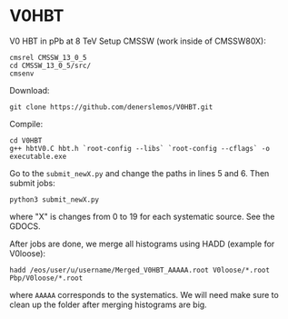 # V0HBT

V0 HBT in pPb at 8 TeV
Setup CMSSW (work inside of CMSSW80X):
```
cmsrel CMSSW_13_0_5
cd CMSSW_13_0_5/src/
cmsenv
```
Download: 
```
git clone https://github.com/denerslemos/V0HBT.git
```
Compile:
```
cd V0HBT
g++ hbtV0.C hbt.h `root-config --libs` `root-config --cflags` -o executable.exe
```
Go to the ```submit_newX.py``` and change the paths in lines 5 and 6. Then submit jobs:
```
python3 submit_newX.py
```
where "X" is changes from 0 to 19 for each systematic source. See the GDOCS.

After jobs are done, we merge all histograms using HADD (example for V0loose):
```
hadd /eos/user/u/username/Merged_V0HBT_AAAAA.root V0loose/*.root Pbp/V0loose/*.root 
```
where ```AAAAA``` corresponds to the systematics. We will need make sure to clean up the folder after merging histograms are big.


